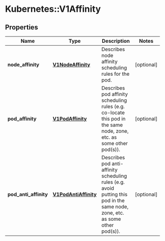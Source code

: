 # Kubernetes::V1Affinity

## Properties
Name | Type | Description | Notes
------------ | ------------- | ------------- | -------------
**node_affinity** | [**V1NodeAffinity**](V1NodeAffinity.md) | Describes node affinity scheduling rules for the pod. | [optional] 
**pod_affinity** | [**V1PodAffinity**](V1PodAffinity.md) | Describes pod affinity scheduling rules (e.g. co-locate this pod in the same node, zone, etc. as some other pod(s)). | [optional] 
**pod_anti_affinity** | [**V1PodAntiAffinity**](V1PodAntiAffinity.md) | Describes pod anti-affinity scheduling rules (e.g. avoid putting this pod in the same node, zone, etc. as some other pod(s)). | [optional] 


